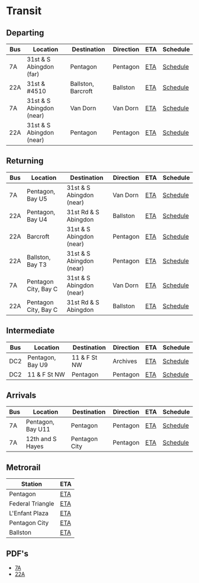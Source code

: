 # Transit

<link rel="stylesheet" type="text/css" href="css/markdown.css">
<link rel="shortcut icon" href="ico/favicon.png" type="image/x-icon">

## Departing

| Bus  | Location                 | Destination        | Direction | ETA                                               | Schedule                                                     |
| ---- | ------------------------ | ------------------ | --------- | ------------------------------------------------- | ------------------------------------------------------------ |
| 7A   | 31st & S Abingdon (far)  | Pentagon           | Pentagon  | [ETA](https://buseta.wmata.com/m/index?q=6000021) | [Schedule](https://buseta.wmata.com/where/schedule?id=1_2169) |
| 22A  | 31st & #4510             | Ballston, Barcroft | Ballston  | [ETA](https://buseta.wmata.com/m/index?q=6000025) | [Schedule](https://buseta.wmata.com/where/schedule?id=1_2199) |
| 7A   | 31st & S Abingdon (near) | Van Dorn           | Van Dorn  | [ETA](https://buseta.wmata.com/m/index?q=6000022) | [Schedule](https://buseta.wmata.com/where/schedule?id=1_2180) |
| 22A  | 31st & S Abingdon (near) | Pentagon           | Pentagon  | [ETA](https://buseta.wmata.com/m/index?q=6000022) | [Schedule](https://buseta.wmata.com/where/schedule?id=1_2180) |

## Returning

| Bus  | Location             | Destination              | Direction | ETA                                               | Schedule                                                     |
| ---- | -------------------- | ------------------------ | --------- | ------------------------------------------------- | ------------------------------------------------------------ |
| 7A   | Pentagon, Bay U5     | 31st & S Abingdon (near) | Van Dorn  | [ETA](https://buseta.wmata.com/m/index?q=6000884) | [Schedule](https://buseta.wmata.com/where/schedule?id=1_14261) |
| 22A  | Pentagon, Bay U4     | 31st Rd & S Abingdon     | Ballston  | [ETA](https://buseta.wmata.com/m/index?q=6000904) | [Schedule](https://buseta.wmata.com/where/schedule?id=1_14313) |
| 22A  | Barcroft             | 31st & S Abingdon (near) | Pentagon  | [ETA](https://buseta.wmata.com/m/index?q=6001398) | [Schedule](https://buseta.wmata.com/where/schedule?id=1_27713) |
| 22A  | Ballston, Bay T3     | 31st & S Abingdon (near) | Pentagon  | [ETA](https://buseta.wmata.com/m/index?q=6001406) | [Schedule](https://buseta.wmata.com/where/schedule?id=1_27884) |
| 7A   | Pentagon City, Bay C | 31st & S Abingdon (near) | Van Dorn  | [ETA](https://buseta.wmata.com/m/index?q=6001402) | [Schedule](https://buseta.wmata.com/where/schedule?id=1_27717) |
| 22A  | Pentagon City, Bay C | 31st Rd & S Abingdon     | Ballston  | [ETA](https://buseta.wmata.com/m/index?q=6001402) | [Schedule](https://buseta.wmata.com/where/schedule?id=1_27717) |

## Intermediate

| Bus  | Location         | Destination  | Direction | ETA                                               | Schedule                                                     |
| ---- | ---------------- | ------------ | --------- | ------------------------------------------------- | ------------------------------------------------------------ |
| DC2  | Pentagon, Bay U9 | 11 & F St NW | Archives  | [ETA](https://buseta.wmata.com/m/index?q=6001295) | [Schedule](https://buseta.wmata.com/where/schedule?id=1_18231) |
| DC2  | 11 & F St NW     | Pentagon     | Pentagon  | [ETA](https://buseta.wmata.com/m/index?q=1001041) | [Schedule](https://buseta.wmata.com/where/schedule?id=1_22003) |

## Arrivals

| Bus  | Location          | Destination   | Direction | ETA                                               | Schedule                                                     |
| ---- | ----------------- | ------------- | --------- | ------------------------------------------------- | ------------------------------------------------------------ |
| 7A   | Pentagon, Bay U11 | Pentagon      | Pentagon  | [ETA](https://buseta.wmata.com/m/index?q=6000938) | [Schedule](https://buseta.wmata.com/where/schedule?id=1_14595) |
| 7A   | 12th and S Hayes  | Pentagon City | Pentagon  | [ETA](https://buseta.wmata.com/m/index?q=6001385) | [Schedule](https://buseta.wmata.com/where/schedule?id=1_27613) |

## Metrorail

| Station          | ETA                                                          |
| ---------------- | ------------------------------------------------------------ |
| Pentagon         | [ETA](https://www.wmata.com/js/nexttrain/nexttrain.html#C07) |
| Federal Triangle | [ETA](https://www.wmata.com/js/nexttrain/nexttrain.html#D01) |
| L'Enfant Plaza   | [ETA](https://www.wmata.com/js/nexttrain/nexttrain.html#D03,F03) |
| Pentagon City    | [ETA](https://www.wmata.com/js/nexttrain/nexttrain.html#C08) |
| Ballston         | [ETA](https://www.wmata.com/js/nexttrain/nexttrain.html#K04) |

## PDF's

  - [7A](https://www.wmata.com/schedules/timetables/upload/7A_211226.pdf)
  - [22A](https://www.wmata.com/schedules/timetables/upload/22A,F%2028F_220529.pdf)